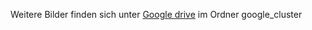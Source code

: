 Weitere Bilder finden sich unter [Google drive](https://drive.google.com/drive/folders/1AXFc67VTu7oqV721L9fzaVth5TZneNLv) im Ordner google_cluster

